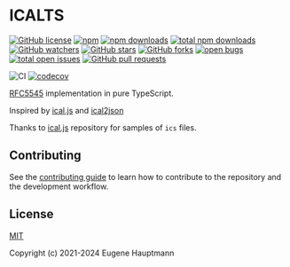 # ICALTS

[![GitHub license](https://img.shields.io/github/license/eugenehp/icalts.svg?color=blue&style=for-the-badge)](./LICENSE)
[![npm](https://img.shields.io/npm/v/icalts.svg?color=green&style=for-the-badge)](https://www.npmjs.com/package/icalts)
[![npm downloads](https://img.shields.io/npm/dw/icalts.svg?label=npm%20downloads&style=for-the-badge)](https://npmcharts.com/compare/icalts?minimal=true)
[![total npm downloads](https://img.shields.io/npm/dt/icalts.svg?label=total%20npm%20downloads&style=for-the-badge)](https://npmcharts.com/compare/icalts?minimal=true)
[![GitHub watchers](https://img.shields.io/github/watchers/eugenehp/icalts.svg?style=for-the-badge)](https://github.com/eugenehp/icalts/watchers)
[![GitHub stars](https://img.shields.io/github/stars/eugenehp/icalts.svg?label=GitHub%20stars&style=for-the-badge)](https://github.com/eugenehp/icalts/stargazers)
[![GitHub forks](https://img.shields.io/github/forks/eugenehp/icalts.svg?style=for-the-badge)](https://github.com/eugenehp/icalts/network/members)
[![open bugs](https://img.shields.io/github/issues-raw/eugenehp/icalts/bug.svg?color=d73a4a&label=open%20bugs&style=for-the-badge)](https://github.com/eugenehp/icalts/issues?utf8=%E2%9C%93&q=is%3Aissue+is%3Aopen+label%3Abug)
[![total open issues](https://img.shields.io/github/issues-raw/eugenehp/icalts.svg?label=total%20open%20issues&style=for-the-badge)](https://github.com/eugenehp/icalts/issues)
[![GitHub pull requests](https://img.shields.io/github/issues-pr-raw/eugenehp/icalts.svg?style=for-the-badge)](https://github.com/eugenehp/icalts/pulls)

![CI](https://github.com/eugenehp/icalts/workflows/CI/badge.svg?branch=main)
[![codecov](https://codecov.io/gh/eugenehp/icalts/branch/main/graph/badge.svg?token=H8J3S5MAG2)](https://codecov.io/gh/eugenehp/icalts)

[RFC5545](https://tools.ietf.org/html/rfc5545) implementation in pure TypeScript.

Inspired by [ical.js](https://github.com/mozilla-comm/ical.js#readme) and [ical2json](https://github.com/adrianlee44/ical2json)

Thanks to [ical.js](https://github.com/mozilla-comm/ical.js/tree/master/samples) repository for samples of `ics` files.

## Contributing

See the [contributing guide](CONTRIBUTING.md) to learn how to contribute to the repository and the development workflow.

## License

[MIT](https://github.com/eugenehp/icalts/blob/main/LICENSE)

Copyright (c) 2021-2024 Eugene Hauptmann
